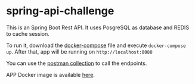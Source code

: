 # spring-api-challenge

This is an Spring Boot Rest API. It uses PosgreSQL as database and REDIS to cache session.

To run it, download the [docker-compose](https://github.com/virginiafarias/spring-api-challenge/blob/master/challenge/docker-compose.yml) file and execute `docker-compose up`. After that, app will be running on `http://localhost:8080`

You can use the [postman collection](https://github.com/virginiafarias/spring-api-challenge/blob/master/IA-Challenge.postman_collection.json) to call the endpoints.

APP Docker image is available [here](https://hub.docker.com/r/virginiafsousa/spring-ia-challenge).

